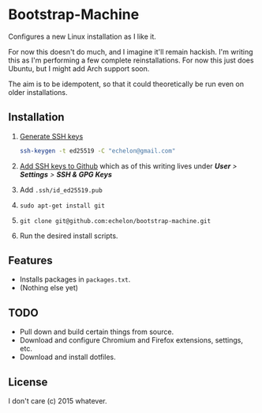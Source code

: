 Bootstrap-Machine
=================
Configures a new Linux installation as I like it. 

For now this doesn't do much, and I imagine it'll remain hackish. I'm
writing this as I'm performing a few complete reinstallations. For now this
just does Ubuntu, but I might add Arch support soon.

The aim is to be idempotent, so that it could theoretically be run even on
older installations.

Installation
------------

1. [Generate SSH keys](https://help.github.com/articles/generating-a-new-ssh-key-and-adding-it-to-the-ssh-agent/)
   ```bash
   ssh-keygen -t ed25519 -C "echelon@gmail.com"
   ```

2. [Add SSH keys to Github](https://help.github.com/articles/adding-a-new-ssh-key-to-your-github-account/)
   which as of this writing lives under ***User** > **Settings** > **SSH & GPG Keys***

3. Add `.ssh/id_ed25519.pub`

4. `sudo apt-get install git`

5. `git clone git@github.com:echelon/bootstrap-machine.git`

6. Run the desired install scripts. 

Features
--------
- Installs packages in `packages.txt`.
- (Nothing else yet)

TODO
----
- Pull down and build certain things from source.
- Download and configure Chromium and Firefox extensions, settings, etc.
- Download and install dotfiles.

License
-------
I don't care (c) 2015 whatever.


